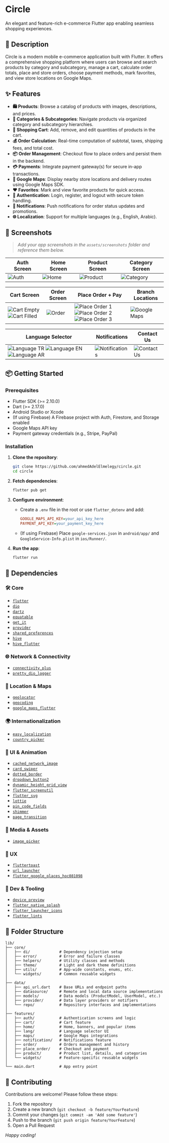 # Circle

An elegant and feature-rich e-commerce Flutter app enabling seamless shopping experiences.

## 🚀 Description

Circle is a modern mobile e-commerce application built with Flutter. It offers a comprehensive shopping platform where users can browse and search products by category and subcategory, manage a cart, calculate order totals, place and store orders, choose payment methods, mark favorites, and view store locations on Google Maps.

## ✨ Features

* **🛍️ Products**: Browse a catalog of products with images, descriptions, and prices.
* **📂 Categories & Subcategories**: Navigate products via organized category and subcategory hierarchies.
* **🛒 Shopping Cart**: Add, remove, and edit quantities of products in the cart.
* **💰 Order Calculation**: Real-time computation of subtotal, taxes, shipping fees, and total cost.
* **📦 Order Management**: Checkout flow to place orders and persist them in the backend.
* **💳 Payments**: Integrate payment gateway(s) for secure in-app transactions.
* **📍 Google Maps**: Display nearby store locations and delivery routes using Google Maps SDK.
* **❤️ Favorites**: Mark and view favorite products for quick access.
* **🔐 Authentication**: Login, register, and logout with secure token handling.
* **🔔 Notifications**: Push notifications for order status updates and promotions.
* **🌐 Localization**: Support for multiple languages (e.g., English, Arabic).


## 📸 Screenshots


> *Add your app screenshots in the `assets/screenshots` folder and reference them below.*

| Auth Screen                           | Home Screen                                  | Product Screen                               | Category Screen                             |
|-------------------------------------|---------------------------------------------|----------------------------------------------|--------------------------------------------|
| ![Auth](assets/images/screenshoot/auth/1.jpg) | ![Home](assets/images/screenshoot/home/1.jpg) | ![Product](assets/images/screenshoot/product/product.jpg) | ![Category](assets/images/screenshoot/category/category.jpg) |

| Cart Screen                          | Order Screen                                | Place Order + Pay                            | Branch Locations                           |
|------------------------------------|---------------------------------------------|----------------------------------------------|--------------------------------------------|
| ![Cart Empty](assets/images/screenshoot/cart/empty.jpg) ![Cart Filled](assets/images/screenshoot/cart/fill.jpg) | ![Order](assets/images/screenshoot/order/1.jpg) | ![Place Order 1](assets/images/screenshoot/place_order_with_pay/1.jpg) ![Place Order 2](assets/images/screenshoot/place_order_with_pay/2.jpg) ![Place Order 3](assets/images/screenshoot/place_order_with_pay/3.jpg) | ![Google Maps](assets/images/screenshoot/maps/google_map_places.jpg) |

| Language Selector                   | Notifications                              | Contact Us                                  |
|-----------------------------------|-------------------------------------------|---------------------------------------------|
| ![Language TR](assets/images/screenshoot/lang/tra.jpg) ![Language EN](assets/images/screenshoot/lang/eng.jpg) ![Language AR](assets/images/screenshoot/lang/ar.jpg) | ![Notifications](assets/images/screenshoot/notification/notification.jpg) | ![Contact Us](assets/images/screenshoot/contact_us/1.jpg) |


## 📦 Getting Started

### Prerequisites

* Flutter SDK (>= 2.10.0)
* Dart (>= 2.17.0)
* Android Studio or Xcode
* (If using Firebase) A Firebase project with Auth, Firestore, and Storage enabled
* Google Maps API key
* Payment gateway credentials (e.g., Stripe, PayPal)

### Installation

1. **Clone the repository**:

   ```bash
   git clone https://github.com/ahmedAdelElmelegy/circle.git
   cd circle
   ```

2. **Fetch dependencies**:

   ```bash
   flutter pub get
   ```

3. **Configure environment**:

   * Create a `.env` file in the root or use `flutter_dotenv` and add:

     ```ini
     GOOGLE_MAPS_API_KEY=your_api_key_here
     PAYMENT_API_KEY=your_payment_key_here
     ```
   * (If using Firebase) Place `google-services.json` in `android/app/` and `GoogleService-Info.plist` in `ios/Runner/`.

4. **Run the app**:

   ```bash
   flutter run
   ```

## 🧹 Dependencies

### 🛠 Core

* [`flutter`](https://pub.dev/packages/flutter)
* [`dio`](https://pub.dev/packages/dio)
* [`dartz`](https://pub.dev/packages/dartz)
* [`equatable`](https://pub.dev/packages/equatable)
* [`get_it`](https://pub.dev/packages/get_it)
* [`provider`](https://pub.dev/packages/provider)
* [`shared_preferences`](https://pub.dev/packages/shared_preferences)
* [`hive`](https://pub.dev/packages/hive)
* [`hive_flutter`](https://pub.dev/packages/hive_flutter)

### 🌐 Network & Connectivity

* [`connectivity_plus`](https://pub.dev/packages/connectivity_plus)
* [`pretty_dio_logger`](https://pub.dev/packages/pretty_dio_logger)

### 📍 Location & Maps

* [`geolocator`](https://pub.dev/packages/geolocator)
* [`geocoding`](https://pub.dev/packages/geocoding)
* [`google_maps_flutter`](https://pub.dev/packages/google_maps_flutter)

### 🌍 Internationalization

* [`easy_localization`](https://pub.dev/packages/easy_localization)
* [`country_picker`](https://pub.dev/packages/country_picker)

### 🎨 UI & Animation

* [`cached_network_image`](https://pub.dev/packages/cached_network_image)
* [`card_swiper`](https://pub.dev/packages/card_swiper)
* [`dotted_border`](https://pub.dev/packages/dotted_border)
* [`dropdown_button2`](https://pub.dev/packages/dropdown_button2)
* [`dynamic_height_grid_view`](https://pub.dev/packages/dynamic_height_grid_view)
* [`flutter_screenutil`](https://pub.dev/packages/flutter_screenutil)
* [`flutter_svg`](https://pub.dev/packages/flutter_svg)
* [`lottie`](https://pub.dev/packages/lottie)
* [`pin_code_fields`](https://pub.dev/packages/pin_code_fields)
* [`shimmer`](https://pub.dev/packages/shimmer)
* [`page_transition`](https://pub.dev/packages/page_transition)

### 📸 Media & Assets

* [`image_picker`](https://pub.dev/packages/image_picker)

### 💬 UX

* [`fluttertoast`](https://pub.dev/packages/fluttertoast)
* [`url_launcher`](https://pub.dev/packages/url_launcher)
* [`flutter_google_places_hoc081098`](https://pub.dev/packages/flutter_google_places_hoc081098)

### 🚀 Dev & Tooling

* [`device_preview`](https://pub.dev/packages/device_preview)
* [`flutter_native_splash`](https://pub.dev/packages/flutter_native_splash)
* [`flutter_launcher_icons`](https://pub.dev/packages/flutter_launcher_icons)
* [`flutter_lints`](https://pub.dev/packages/flutter_lints)

## 📁 Folder Structure

```
lib/
├── core/
│   ├── di/             # Dependency injection setup
│   ├── error/          # Error and failure classes
│   ├── helpers/        # Utility classes and methods
│   ├── theme/          # Light and dark theme definitions
│   ├── utils/          # App-wide constants, enums, etc.
│   └── widgets/        # Common reusable widgets
│
├── data/
│   ├── api_url.dart    # Base URLs and endpoint paths
│   ├── datasource/     # Remote and local data source implementations
│   ├── models/         # Data models (ProductModel, UserModel, etc.)
│   ├── provider/       # Data layer providers or notifiers
│   └── repo/           # Repository interfaces and implementations
│
├── features/
│   ├── auth/           # Authentication screens and logic
│   ├── cart/           # Cart feature
│   ├── home/           # Home, banners, and popular items
│   ├── lang/           # Language selector UI
│   ├── maps/           # Google Maps integrations
│   ├── notification/   # Notifications feature
│   ├── order/          # Orders management and history
│   ├── place_order/    # Checkout and payment
│   ├── product/        # Product list, details, and categories
│   └── widgets/        # Feature-specific reusable widgets
│
└── main.dart           # App entry point
```

## 🤝 Contributing

Contributions are welcome! Please follow these steps:

1. Fork the repository
2. Create a new branch (`git checkout -b feature/YourFeature`)
3. Commit your changes (`git commit -am 'Add some feature'`)
4. Push to the branch (`git push origin feature/YourFeature`)
5. Open a Pull Request



*Happy coding!*
